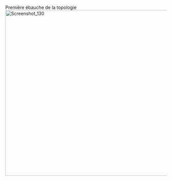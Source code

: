 Première ébauche de la topologie
<img width="927" height="517" alt="Screenshot_130" src="https://github.com/user-attachments/assets/782ac08a-b651-4037-9d16-aaa4188e4db0" />
